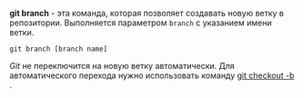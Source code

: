 **git branch** - эта команда, которая позволяет создавать новую ветку в репозитории. Выполняется параметром `branch` с указанием имени ветки.

```bash=
git branch [branch name]
```

*Git* не переключится на новую ветку автоматически. Для автоматического перехода нужно использовать команду [git checkout -b](./checkout-b.md) .
